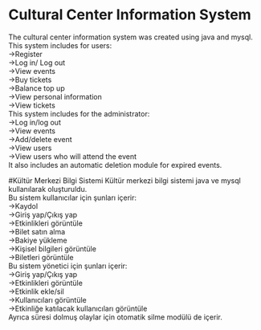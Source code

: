 # Cultural Center Information System
The cultural center information system was created using java and mysql.<br/>
This system includes for users:<br/>
->Register<br/>
->Log in/ Log out<br/>
->View events<br/>
->Buy tickets <br/>
->Balance top up <br/>
->View personal information <br/>
->View tickets <br/>
This system includes for the administrator: <br/>
->Log in/log out<br/>
->View events <br/>
->Add/delete event <br/>
->View users <br/>
->View users who will attend the event <br/>
It also includes an automatic deletion module for expired events.<br/>

#Kültür Merkezi Bilgi Sistemi
Kültür merkezi bilgi sistemi java ve mysql kullanılarak oluşturuldu.<br/>
Bu sistem kullanıcılar için şunları içerir:<br/>
->Kaydol<br/>
->Giriş yap/Çıkış yap<br/>
->Etkinlikleri görüntüle<br/>
->Bilet satın alma <br/>
->Bakiye yükleme <br/>
->Kişisel bilgileri görüntüle <br/>
->Biletleri görüntüle <br/>
Bu sistem yönetici için şunları içerir: <br/>
->Giriş yap/Çıkış yap<br/>
->Etkinlikleri görüntüle <br/>
->Etkinlik ekle/sil <br/>
->Kullanıcıları görüntüle <br/>
->Etkinliğe katılacak kullanıcıları görüntüle <br/>
Ayrıca süresi dolmuş olaylar için otomatik silme modülü de içerir.
 
